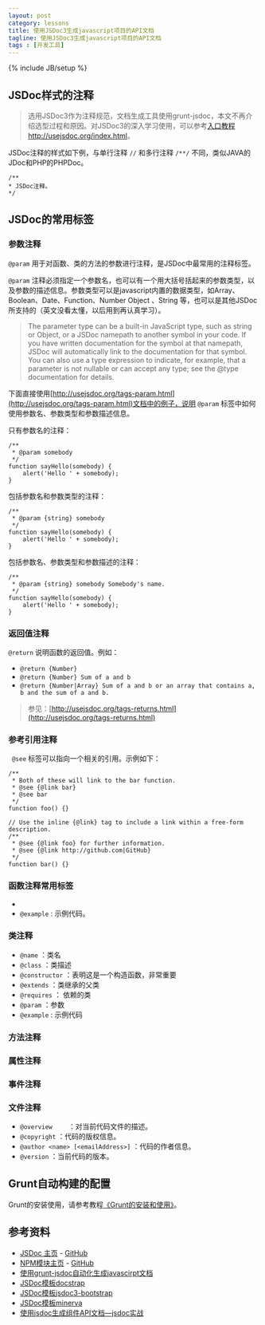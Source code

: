 ```yaml
---
layout: post
category: lessons
title: 使用JSDoc3生成javascript项目的API文档
tagline: 使用JSDoc3生成javascript项目的API文档
tags : [开发工具]
---
```

{% include JB/setup %}

## JSDoc样式的注释 ##

> 选用JSDoc3作为注释规范，文档生成工具使用grunt-jsdoc，本文不再介绍选型过程和原因。对JSDoc3的深入学习使用，可以参考[入口教程http://usejsdoc.org/index.html](http://usejsdoc.org/index.html)。

JSDoc注释的样式如下例，与单行注释 `//` 和多行注释 `/**/` 不同，类似JAVA的JDoc和PHP的PHPDoc。

    /**
    * JSDoc注释。
    */

## JSDoc的常用标签 ##

### 参数注释 ###

`@param` 用于对函数、类的方法的参数进行注释，是JSDoc中最常用的注释标签。

`@param` 注释必须指定一个参数名，也可以有一个用大括号括起来的参数类型，以及参数的描述信息。参数类型可以是javascript内置的数据类型，如Array、Boolean、Date、Function、Number Object 、String 等，也可以是其他JSDoc所支持的（英文没看太懂，以后用到再认真学习）。

> The parameter type can be a built-in JavaScript type, such as string or Object, or a JSDoc namepath to another symbol in your code. If you have written documentation for the symbol at that namepath, JSDoc will automatically link to the documentation for that symbol. You can also use a type expression to indicate, for example, that a parameter is not nullable or can accept any type; see the @type documentation for details.

下面直接使用[http://usejsdoc.org/tags-param.html](http://usejsdoc.org/tags-param.html)文档中的例子，说明 `@param` 标签中如何使用参数名、参数类型和参数描述信息。

只有参数名的注释：

	/**
	 * @param somebody
	 */
	function sayHello(somebody) {
	    alert('Hello ' + somebody);
	}

包括参数名和参数类型的注释：

	/**
	 * @param {string} somebody
	 */
	function sayHello(somebody) {
	    alert('Hello ' + somebody);
	}

包括参数名、参数类型和参数描述的注释：

	/**
	 * @param {string} somebody Somebody's name.
	 */
	function sayHello(somebody) {
	    alert('Hello ' + somebody);
	}

### 返回值注释 ###

`@return` 说明函数的返回值。例如：

- `@return {Number}`
- `@return {Number} Sum of a and b`
- `@return {Number|Array} Sum of a and b or an array that contains a, b and the sum of a and b.`

> 参见：[http://usejsdoc.org/tags-returns.html](http://usejsdoc.org/tags-returns.html)

### 参考引用注释 ###

` @see` 标签可以指向一个相关的引用。示例如下：

	/**
	 * Both of these will link to the bar function.
	 * @see {@link bar}
	 * @see bar
	 */
	function foo() {}
	
	// Use the inline {@link} tag to include a link within a free-form description.
	/**
	 * @see {@link foo} for further information.
	 * @see {@link http://github.com|GitHub}
	 */
	function bar() {}

### 函数注释常用标签 ###

- 
- `@example`	: 示例代码。


### 类注释 ###

- `@name` ：类名
- `@class` ：类描述
- `@constructor` ：表明这是一个构造函数，非常重要
- `@extends` ：类继承的父类
- `@requires` ： 依赖的类
- `@param` ：参数
- `@example` : 示例代码

### 方法注释 ###
### 属性注释 ###
### 事件注释 ###
### 文件注释 ###

- `@overview	`	：对当前代码文件的描述。
- `@copyright`	：代码的版权信息。
- `@author <name> [<emailAddress>]`	：代码的作者信息。
- `@version`		：当前代码的版本。

## Grunt自动构建的配置 ##

Grunt的安装使用，请参考教程[《Grunt的安装和使用》](http://clientlab.github.io/lessons/2013/10/15/installation-and-use-of-grunt/)。

## 参考资料 ##

- [JSDoc 主页](http://usejsdoc.org/index.html) - [GitHub](https://github.com/jsdoc3/jsdoc)
- [NPM模块主页](https://npmjs.org/package/grunt-jsdoc) - [GitHub](https://github.com/krampstudio/grunt-jsdoc-plugin)
- [使用grunt-jsdoc自动化生成javascirpt文档](http://www.w3c.com.cn/%E4%BD%BF%E7%94%A8grunt-jsdoc%E8%87%AA%E5%8A%A8%E5%8C%96%E7%94%9F%E6%88%90javascirpt%E6%96%87%E6%A1%A3)
- [JSDoc模板docstrap](https://github.com/terryweiss/docstrap)
- [JSDoc模板jsdoc3-bootstrap](https://github.com/alivedise/jsdoc3-bootstrap)
- [JSDoc模板minerva](https://github.com/recursivelymade/minerva)
- [使用jsdoc生成组件API文档—jsdoc实战](http://www.36ria.com/5101)
